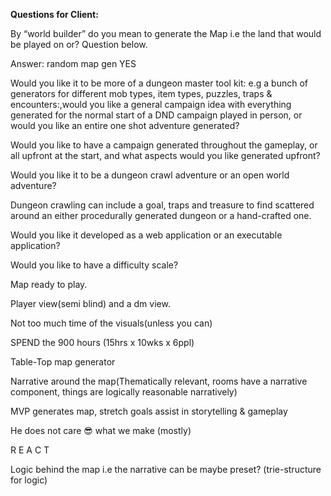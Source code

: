 **Questions for Client:**


By “world builder” do you mean to generate the Map i.e the land that would be played on or? Question below.

Answer: random map gen YES

Would you like it to be more of a dungeon master tool kit: e.g a bunch of generators for different mob types, item types, puzzles, traps & encounters:,would you like a general campaign idea with everything generated for the normal start of a DND campaign played in person, or would you like an entire one shot adventure generated?

Would you like to have a campaign generated throughout the gameplay, or all upfront at the start, and what aspects would you like generated upfront?


Would you like it to be a dungeon crawl adventure or an open world adventure?

Dungeon crawling can include a goal, traps and treasure to find scattered around an either procedurally generated dungeon or a hand-crafted one.


Would you like it developed as a web application or an executable application?


Would you like to have a difficulty scale?

Map ready to play.

Player view(semi blind) and a dm view.

Not too much time of the visuals(unless you can)

SPEND the 900 hours (15hrs x 10wks x 6ppl)

Table-Top map generator

Narrative around the map(Thematically relevant, rooms have a narrative component, things are logically reasonable narratively)

MVP generates map, stretch goals assist in storytelling & gameplay

He does not care 😎 what we make (mostly)

R E A C T

Logic behind the map i.e the narrative can be maybe preset? (trie-structure for logic)
